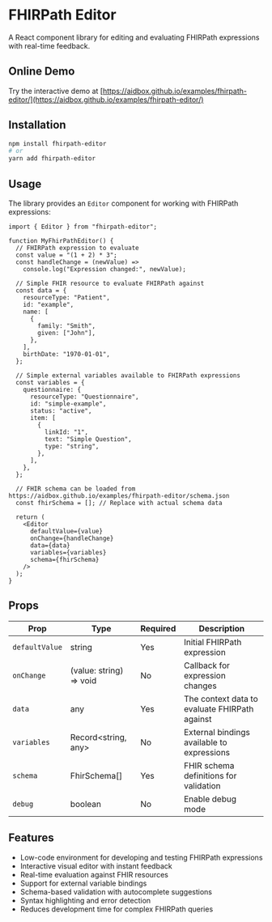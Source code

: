 # FHIRPath Editor

A React component library for editing and evaluating FHIRPath expressions with real-time feedback.

## Online Demo

Try the interactive demo at [https://aidbox.github.io/examples/fhirpath-editor/](https://aidbox.github.io/examples/fhirpath-editor/)

## Installation

```bash
npm install fhirpath-editor
# or
yarn add fhirpath-editor
```

## Usage

The library provides an `Editor` component for working with FHIRPath expressions:

```tsx
import { Editor } from "fhirpath-editor";

function MyFhirPathEditor() {
  // FHIRPath expression to evaluate
  const value = "(1 + 2) * 3";
  const handleChange = (newValue) =>
    console.log("Expression changed:", newValue);

  // Simple FHIR resource to evaluate FHIRPath against
  const data = {
    resourceType: "Patient",
    id: "example",
    name: [
      {
        family: "Smith",
        given: ["John"],
      },
    ],
    birthDate: "1970-01-01",
  };

  // Simple external variables available to FHIRPath expressions
  const variables = {
    questionnaire: {
      resourceType: "Questionnaire",
      id: "simple-example",
      status: "active",
      item: [
        {
          linkId: "1",
          text: "Simple Question",
          type: "string",
        },
      ],
    },
  };

  // FHIR schema can be loaded from https://aidbox.github.io/examples/fhirpath-editor/schema.json
  const fhirSchema = []; // Replace with actual schema data

  return (
    <Editor
      defaultValue={value}
      onChange={handleChange}
      data={data}
      variables={variables}
      schema={fhirSchema}
    />
  );
}
```

## Props

| Prop           | Type                    | Required | Description                                   |
| -------------- | ----------------------- | -------- | --------------------------------------------- |
| `defaultValue` | string                  | Yes      | Initial FHIRPath expression                   |
| `onChange`     | (value: string) => void | No       | Callback for expression changes               |
| `data`         | any                     | Yes      | The context data to evaluate FHIRPath against |
| `variables`    | Record<string, any>     | No       | External bindings available to expressions    |
| `schema`       | FhirSchema[]            | Yes      | FHIR schema definitions for validation        |
| `debug`        | boolean                 | No       | Enable debug mode                             |

## Features

- Low-code environment for developing and testing FHIRPath expressions
- Interactive visual editor with instant feedback
- Real-time evaluation against FHIR resources
- Support for external variable bindings
- Schema-based validation with autocomplete suggestions
- Syntax highlighting and error detection
- Reduces development time for complex FHIRPath queries
